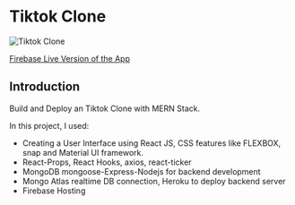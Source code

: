 # Tiktok Clone

![Tiktok Clone](https://media.giphy.com/media/jBzTNF5KnBvWRyNVRD/giphy.gif)

[Firebase Live Version of the App](https://tiktok-clone-dd22c.web.app/)


## Introduction
Build and Deploy an Tiktok Clone with MERN Stack. 

In this project, I used:

- Creating a User Interface using React JS, CSS features like FLEXBOX, snap and Material UI framework.
- React-Props, React Hooks, axios, react-ticker
- MongoDB mongoose-Express-Nodejs for backend development
- Mongo Atlas realtime DB connection, Heroku to deploy backend server
- Firebase Hosting